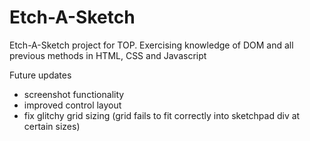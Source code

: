 # Etch-A-Sketch
Etch-A-Sketch project for TOP. Exercising knowledge of DOM and all previous methods in HTML, CSS and Javascript

Future updates
- screenshot functionality
- improved control layout
- fix glitchy grid sizing (grid fails to fit correctly into sketchpad div at certain sizes)
